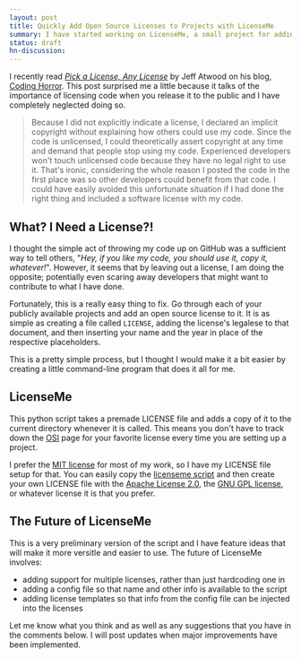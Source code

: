 ```yaml
---
layout: post
title: Quickly Add Open Source Licenses to Projects with LicenseMe
summary: I have started working on LicenseMe, a small project for adding an open source license to a software project.
status: draft
hn-discussion:
---
```


I recently read *[Pick a License, Any License](http://www.codinghorror.com/blog/2007/04/pick-a-license-any-license.html)*
by Jeff Atwood on his blog, [Coding Horror](http://www.codinghorror.com/blog/).
This post surprised me a little because it talks of the importance of licensing
code when you release it to the public and I have completely neglected doing
so.

> Because I did not explicitly indicate a license, I declared an implicit
> copyright without explaining how others could use my code. Since the code
> is unlicensed, I could theoretically assert copyright at any time and demand
> that people stop using my code. Experienced developers won't touch
> unlicensed code because they have no legal right to use it. That's ironic,
> considering the whole reason I posted the code in the first place was so
> other developers could benefit from that code. I could have easily avoided
> this unfortunate situation if I had done the right thing and included a
> software license with my code.

What? I Need a License?!
------------------------

I thought the simple act of throwing my code up on GitHub was a
sufficient way to tell others, "*Hey, if you like my code, you should use it,
copy it, whatever!*". However, it seems that by leaving out a license, I am
doing the opposite; potentially even scaring away developers that might want
to contribute to what I have done.

Fortunately, this is a really easy thing to fix. Go through each of your
publicly available projects and add an open source license to it. It is as
simple as creating a file called `LICENSE`, adding the license's legalese to
that document, and then inserting your name and the year in place of the
respective placeholders.

This is a pretty simple process, but I thought I would make it a bit easier
by creating a little command-line program that does it all for me.

LicenseMe
---------

This python script takes a premade LICENSE file and adds a copy of it to the
current directory whenever it is called. This means you don't have to track
down the [OSI](http://opensource.org/) page for your favorite license every
time you are setting up a project.

I prefer the [MIT license](http://opensource.org/licenses/MIT)
for most of my work, so I have my LICENSE file setup
for that. You can easily copy the [licenseme script](https://github.com/jbranchaud/mybin/blob/master/licenseme)
and then create your own LICENSE file with the
[Apache License 2.0](http://opensource.org/licenses/Apache-2.0),
the [GNU GPL license](http://opensource.org/licenses/gpl-license),
or whatever license it is that you prefer.

The Future of LicenseMe
-----------------------

This is a very preliminary version of the script and I have feature ideas that
will make it more versitle and easier to use. The future of LicenseMe involves:

- adding support for multiple licenses, rather than just hardcoding one in
- adding a config file so that name and other info is available to the script
- adding license templates so that info from the config file can be injected
into the licenses

Let me know what you think and as well as any suggestions that you have in the
comments below. I will post updates when major improvements have been
implemented.
